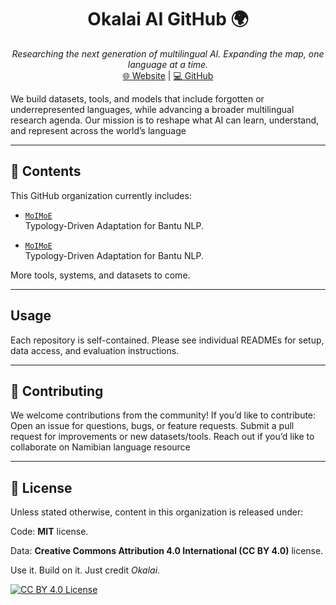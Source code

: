<h1 align="center">Okalai AI GitHub 🌍</h1>

<p align="center">
  <em>Researching the next generation of multilingual AI. Expanding the map, one language at a time. </em><br/>
  <a href="https://okalai.org">🌐 Website</a> | 
  <a href="https://github.com/okalai-ai">💻 GitHub</a>
</p>

We build datasets, tools, and models that include forgotten or underrepresented languages, while advancing a broader multilingual research agenda.
Our mission is to reshape what AI can learn, understand, and represent across the world’s language


---

## 📁 Contents

This GitHub organization currently includes:

- [`MoIMoE`](https://github.com/okalai-ai/moimoe)  
  Typology-Driven Adaptation for Bantu NLP.

- [`MoIMoE`](https://github.com/okalai-ai/moimoe)  
  Typology-Driven Adaptation for Bantu NLP.

More tools, systems, and datasets to come.

---

## Usage

Each repository is self-contained. Please see individual READMEs for setup, data access, and evaluation instructions.

---

## 🤝 Contributing

We welcome contributions from the community! If you’d like to contribute: Open an issue for questions, bugs, or feature requests. Submit a pull request for improvements or new datasets/tools. Reach out if you’d like to collaborate on Namibian language resource

---

## 📜 License

Unless stated otherwise, content in this organization is released under:

Code: **MIT** license.

Data:  **Creative Commons Attribution 4.0 International (CC BY 4.0)** license. 

Use it. Build on it. Just credit *Okalai*.

[![CC BY 4.0 License](https://img.shields.io/badge/License-CC%20BY%204.0-lightgrey.svg)](https://creativecommons.org/licenses/by/4.0/)


